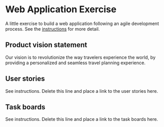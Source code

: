# Web Application Exercise

A little exercise to build a web application following an agile development process. See the [instructions](instructions.md) for more detail.

## Product vision statement

Our vision is to revolutionize the way travelers experience the world, by providing a personalized and seamless travel planning experience. 

## User stories

See instructions. Delete this line and place a link to the user stories here.

## Task boards

See instructions. Delete this line and place a link to the task boards here.
